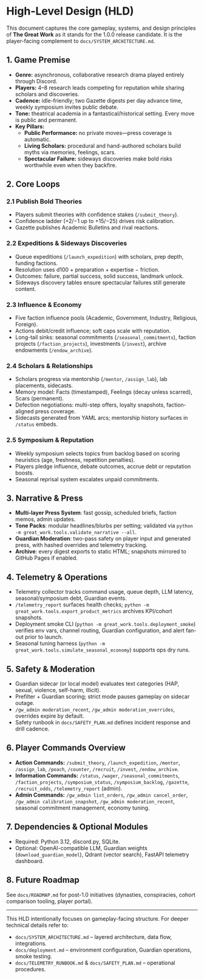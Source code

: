 # High-Level Design (HLD)

This document captures the core gameplay, systems, and design principles of **The Great Work** as it stands for the 1.0.0 release candidate. It is the player-facing complement to `docs/SYSTEM_ARCHITECTURE.md`.

## 1. Game Premise

- **Genre:** asynchronous, collaborative research drama played entirely through Discord.
- **Players:** 4–8 research leads competing for reputation while sharing scholars and discoveries.
- **Cadence:** idle-friendly; two Gazette digests per day advance time, weekly symposium invites public debate.
- **Tone:** theatrical academia in a fantastical/historical setting. Every move is public and permanent.
- **Key Pillars:**
  - **Public Performance:** no private moves—press coverage is automatic.
  - **Living Scholars:** procedural and hand-authored scholars build myths via memories, feelings, scars.
  - **Spectacular Failure:** sideways discoveries make bold risks worthwhile even when they backfire.

## 2. Core Loops

### 2.1 Publish Bold Theories
- Players submit theories with confidence stakes (`/submit_theory`).
- Confidence ladder (+2/−1 up to +15/−25) drives risk calibration.
- Gazette publishes Academic Bulletins and rival reactions.

### 2.2 Expeditions & Sideways Discoveries
- Queue expeditions (`/launch_expedition`) with scholars, prep depth, funding factions.
- Resolution uses d100 + preparation + expertise − friction.
- Outcomes: failure, partial success, solid success, landmark unlock.
- Sideways discovery tables ensure spectacular failures still generate content.

### 2.3 Influence & Economy
- Five faction influence pools (Academic, Government, Industry, Religious, Foreign).
- Actions debit/credit influence; soft caps scale with reputation.
- Long-tail sinks: seasonal commitments (`/seasonal_commitments`), faction projects (`/faction_projects`), investments (`/invest`), archive endowments (`/endow_archive`).

### 2.4 Scholars & Relationships
- Scholars progress via mentorship (`/mentor`, `/assign_lab`), lab placements, sidecasts.
- Memory model: Facts (timestamped), Feelings (decay unless scarred), Scars (permanent).
- Defection negotiations: multi-step offers, loyalty snapshots, faction-aligned press coverage.
- Sidecasts generated from YAML arcs; mentorship history surfaces in `/status` embeds.

### 2.5 Symposium & Reputation
- Weekly symposium selects topics from backlog based on scoring heuristics (age, freshness, repetition penalties).
- Players pledge influence, debate outcomes, accrue debt or reputation boosts.
- Seasonal reprisal system escalates unpaid commitments.

## 3. Narrative & Press

- **Multi-layer Press System**: fast gossip, scheduled briefs, faction memos, admin updates.
- **Tone Packs**: modular headlines/blurbs per setting; validated via `python -m great_work.tools.validate_narrative --all`.
- **Guardian Moderation**: two-pass safety on player input and generated press, with hashed overrides and telemetry tracking.
- **Archive**: every digest exports to static HTML; snapshots mirrored to GitHub Pages if enabled.

## 4. Telemetry & Operations

- Telemetry collector tracks command usage, queue depth, LLM latency, seasonal/symposium debt, Guardian events.
- `/telemetry_report` surfaces health checks; `python -m great_work.tools.export_product_metrics` archives KPI/cohort snapshots.
- Deployment smoke CLI (`python -m great_work.tools.deployment_smoke`) verifies env vars, channel routing, Guardian configuration, and alert fan-out prior to launch.
- Seasonal tuning harness (`python -m great_work.tools.simulate_seasonal_economy`) supports ops dry runs.

## 5. Safety & Moderation

- Guardian sidecar (or local model) evaluates text categories (HAP, sexual, violence, self-harm, illicit).
- Prefilter + Guardian scoring; strict mode pauses gameplay on sidecar outage.
- `/gw_admin moderation_recent`, `/gw_admin moderation_overrides`, overrides expire by default.
- Safety runbook in `docs/SAFETY_PLAN.md` defines incident response and drill cadence.

## 6. Player Commands Overview

- **Action Commands:** `/submit_theory`, `/launch_expedition`, `/mentor`, `/assign_lab`, `/poach`, `/counter`, `/recruit`, `/invest`, `/endow_archive`.
- **Information Commands:** `/status`, `/wager`, `/seasonal_commitments`, `/faction_projects`, `/symposium_status`, `/symposium_backlog`, `/gazette`, `/recruit_odds`, `/telemetry_report` (admin).
- **Admin Commands:** `/gw_admin list_orders`, `/gw_admin cancel_order`, `/gw_admin calibration_snapshot`, `/gw_admin moderation_recent`, seasonal commitment management, economy tuning.

## 7. Dependencies & Optional Modules

- Required: Python 3.12, discord.py, SQLite.
- Optional: OpenAI-compatible LLM, Guardian weights (`download_guardian_model`), Qdrant (vector search), FastAPI telemetry dashboard.

## 8. Future Roadmap

See `docs/ROADMAP.md` for post-1.0 initiatives (dynasties, conspiracies, cohort comparison tooling, player portal).

---

This HLD intentionally focuses on gameplay-facing structure. For deeper technical details refer to:
- `docs/SYSTEM_ARCHITECTURE.md` – layered architecture, data flow, integrations.
- `docs/deployment.md` – environment configuration, Guardian operations, smoke testing.
- `docs/TELEMETRY_RUNBOOK.md` & `docs/SAFETY_PLAN.md` – operational procedures.
